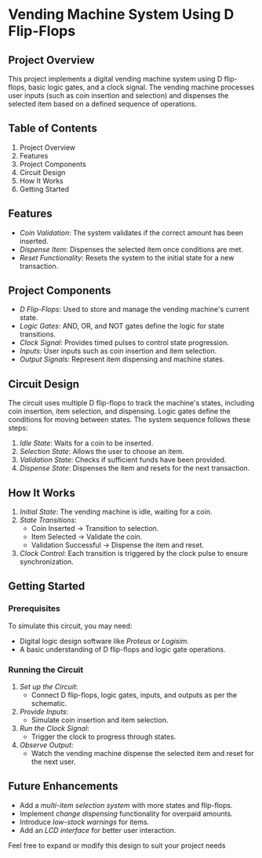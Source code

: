# Vending Machine System Using D Flip-Flops

## Project Overview

This project implements a digital vending machine system using D flip-flops, basic logic gates, and a clock signal. The vending machine processes user inputs (such as coin insertion and selection) and dispenses the selected item based on a defined sequence of operations.


## Table of Contents

1. Project Overview  
2. Features  
3. Project Components  
4. Circuit Design  
5. How It Works  
6. Getting Started  


## Features
 
- *Coin Validation*: The system validates if the correct amount has been inserted.  
- *Dispense Item*: Dispenses the selected item once conditions are met.  
- *Reset Functionality*: Resets the system to the initial state for a new transaction.  


## Project Components

- *D Flip-Flops*: Used to store and manage the vending machine's current state.  
- *Logic Gates*: AND, OR, and NOT gates define the logic for state transitions.  
- *Clock Signal*: Provides timed pulses to control state progression.  
- *Inputs*: User inputs such as coin insertion and item selection.  
- *Output Signals*: Represent item dispensing and machine states.  


## Circuit Design

The circuit uses multiple D flip-flops to track the machine's states, including coin insertion, item selection, and dispensing. Logic gates define the conditions for moving between states. The system sequence follows these steps:

1. *Idle State*: Waits for a coin to be inserted.  
2. *Selection State*: Allows the user to choose an item.  
3. *Validation State*: Checks if sufficient funds have been provided.  
4. *Dispense State*: Dispenses the item and resets for the next transaction.  


## How It Works

1. *Initial State*: The vending machine is idle, waiting for a coin.  
2. *State Transitions*: 
   - Coin Inserted -> Transition to selection.  
   - Item Selected -> Validate the coin.  
   - Validation Successful -> Dispense the item and reset.  
3. *Clock Control*: Each transition is triggered by the clock pulse to ensure synchronization.  


## Getting Started

### Prerequisites

To simulate this circuit, you may need:

- Digital logic design software like *Proteus* or *Logisim*.  
- A basic understanding of D flip-flops and logic gate operations.  

### Running the Circuit

1. *Set up the Circuit*:  
   - Connect D flip-flops, logic gates, inputs, and outputs as per the schematic.  
2. *Provide Inputs*:  
   - Simulate coin insertion and item selection.  
3. *Run the Clock Signal*:  
   - Trigger the clock to progress through states.  
4. *Observe Output*:  
   - Watch the vending machine dispense the selected item and reset for the next user.  


## Future Enhancements

- Add a *multi-item selection system* with more states and flip-flops.  
- Implement *change dispensing* functionality for overpaid amounts.  
- Introduce *low-stock warnings* for items.  
- Add an *LCD interface* for better user interaction.  


Feel free to expand or modify this design to suit your project needs
